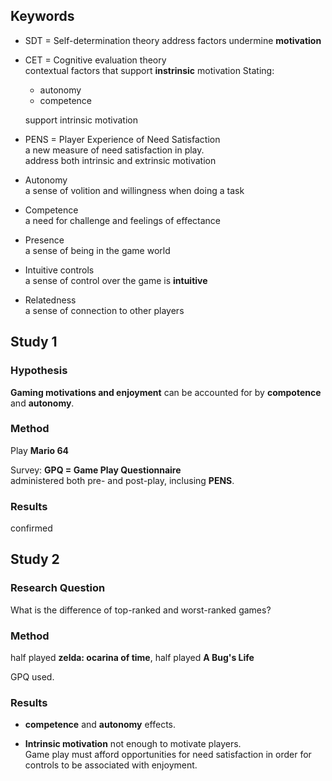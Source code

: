 <!-- META
{"title":"The Motivational Pull of Video Games: A Self-Determination Theory Approach","link":"https://link.springer.com/article/10.1007/s11031-006-9051-8","media":"academic","tags":["game","psychology","sdt"],"short":{"en":"base SDT analysis upon game per-sec psychology. Says \"autonomy\" and \"competence\" is the core","ja":"ゲームプレイ中のSDT理論による基礎的分析。「主体感」と「達成感」が重要であると主張"},"importance":5,"hasPage":true,"createdAt":1717240630.21,"updatedAt":1717240630.21}
META -->

## Keywords

- SDT = Self-determination theory
  address factors undermine **motivation**

- CET = Cognitive evaluation theory  
  contextual factors that support **instrinsic** motivation
  Stating:

  - autonomy
  - competence

  support intrinsic motivation

- PENS = Player Experience of Need Satisfaction  
  a new measure of need satisfaction in play.  
  address both intrinsic and extrinsic motivation

- Autonomy  
   a sense of volition and willingness when doing a task

- Competence  
   a need for challenge and feelings of effectance

- Presence  
   a sense of being in the game world

- Intuitive controls  
   a sense of control over the game is **intuitive**

- Relatedness  
   a sense of connection to other players

## Study 1

### Hypothesis

**Gaming motivations and enjoyment** can be accounted for by **compotence** and **autonomy**.

### Method

Play **Mario 64**

Survey: **GPQ = Game Play Questionnaire**  
administered both pre- and post-play, inclusing **PENS**.

### Results

confirmed

## Study 2

### Research Question

What is the difference of top-ranked and worst-ranked games?

### Method

half played **zelda: ocarina of time**, half played **A Bug's Life**

GPQ used.

### Results

- **competence** and **autonomy** effects.

- **Intrinsic motivation** not enough to motivate players.  
  Game play must afford opportunities for need satisfaction in order for controls to be associated with enjoyment.
